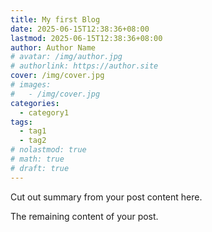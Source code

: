 ```yaml
---
title: My first Blog
date: 2025-06-15T12:38:36+08:00
lastmod: 2025-06-15T12:38:36+08:00
author: Author Name
# avatar: /img/author.jpg
# authorlink: https://author.site
cover: /img/cover.jpg
# images:
#   - /img/cover.jpg
categories:
  - category1
tags:
  - tag1
  - tag2
# nolastmod: true
# math: true
# draft: true
---
```


Cut out summary from your post content here.

<!--more-->

The remaining content of your post.
